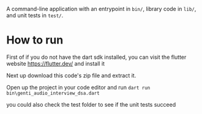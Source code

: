 A command-line application with an entrypoint in `bin/`, library code
in `lib/`, and unit tests in `test/`.

# How to run
First of if you do not have the dart sdk installed, you can visit the flutter website https://flutter.dev/ and install it 

Next up download this code's zip file and extract it.

Open up the project in your code editor and run `dart run bin\genti_audio_interview_dsa.dart`

you could also check the test folder to see if the unit tests succeed
